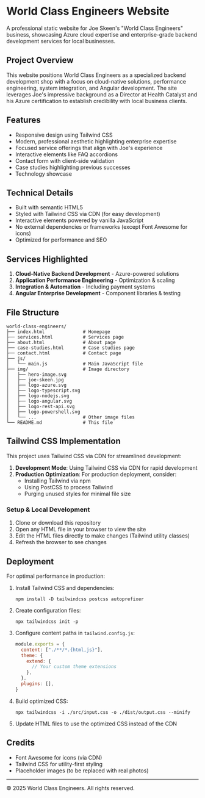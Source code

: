 # World Class Engineers Website

A professional static website for Joe Skeen's "World Class Engineers" business, showcasing Azure cloud expertise and enterprise-grade backend development services for local businesses.

## Project Overview

This website positions World Class Engineers as a specialized backend development shop with a focus on cloud-native solutions, performance engineering, system integration, and Angular development. The site leverages Joe's impressive background as a Director at Health Catalyst and his Azure certification to establish credibility with local business clients.

## Features

- Responsive design using Tailwind CSS
- Modern, professional aesthetic highlighting enterprise expertise
- Focused service offerings that align with Joe's experience
- Interactive elements like FAQ accordions
- Contact form with client-side validation
- Case studies highlighting previous successes
- Technology showcase

## Technical Details

- Built with semantic HTML5
- Styled with Tailwind CSS via CDN (for easy development)
- Interactive elements powered by vanilla JavaScript
- No external dependencies or frameworks (except Font Awesome for icons)
- Optimized for performance and SEO

## Services Highlighted

1. **Cloud-Native Backend Development** - Azure-powered solutions
2. **Application Performance Engineering** - Optimization & scaling
3. **Integration & Automation** - Including payment systems
4. **Angular Enterprise Development** - Component libraries & testing

## File Structure

```
world-class-engineers/
├── index.html              # Homepage
├── services.html           # Services page
├── about.html              # About page
├── case-studies.html       # Case studies page
├── contact.html            # Contact page
├── js/
│   └── main.js             # Main JavaScript file
├── img/                    # Image directory
│   ├── hero-image.svg
│   ├── joe-skeen.jpg
│   ├── logo-azure.svg
│   ├── logo-typescript.svg
│   ├── logo-nodejs.svg
│   ├── logo-angular.svg
│   ├── logo-rest-api.svg
│   ├── logo-powershell.svg
│   └── ...                 # Other image files
└── README.md               # This file
```

## Tailwind CSS Implementation

This project uses Tailwind CSS via CDN for streamlined development:

1. **Development Mode**: Using Tailwind CSS via CDN for rapid development
2. **Production Optimization**: For production deployment, consider:
   - Installing Tailwind via npm
   - Using PostCSS to process Tailwind
   - Purging unused styles for minimal file size

### Setup & Local Development

1. Clone or download this repository
2. Open any HTML file in your browser to view the site
3. Edit the HTML files directly to make changes (Tailwind utility classes)
4. Refresh the browser to see changes

## Deployment

For optimal performance in production:

1. Install Tailwind CSS and dependencies:
   ```
   npm install -D tailwindcss postcss autoprefixer
   ```

2. Create configuration files:
   ```
   npx tailwindcss init -p
   ```

3. Configure content paths in `tailwind.config.js`:
   ```js
   module.exports = {
     content: ["./**/*.{html,js}"],
     theme: {
       extend: {
         // Your custom theme extensions
       },
     },
     plugins: [],
   }
   ```

4. Build optimized CSS:
   ```
   npx tailwindcss -i ./src/input.css -o ./dist/output.css --minify
   ```

5. Update HTML files to use the optimized CSS instead of the CDN

## Credits

- Font Awesome for icons (via CDN)
- Tailwind CSS for utility-first styling
- Placeholder images (to be replaced with real photos)

---

© 2025 World Class Engineers. All rights reserved. 